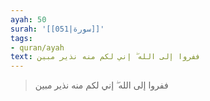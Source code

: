 ```yaml
---
ayah: 50
surah: '[[051|سورة]]'
tags:
- quran/ayah
text: ففروا إلى الله ۖ إني لكم منه نذير مبين
---
```

> ففروا إلى الله ۖ إني لكم منه نذير مبين

